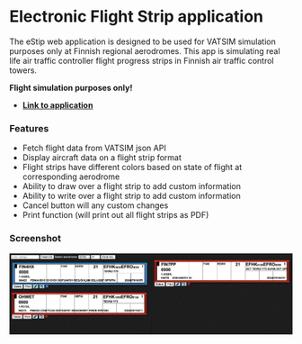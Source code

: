 # Electronic Flight Strip application

The eStip web application is designed to be used for VATSIM simulation purposes only at Finnish regional aerodromes.
This app is simulating real life air traffic controller flight progress strips in Finnish air traffic control towers.

**Flight simulation purposes only!**

- [**Link to application**](https://estrip.lusep.fi/)

### Features
- Fetch flight data from VATSIM json API
- Display aircraft data on a flight strip format
- Flight strips have different colors based on state of flight at corresponding aerodrome
- Ability to draw over a flight strip to add custom information
- Ability to write over a flight strip to add custom information
- Cancel button will any custom changes
- Print function (will print out all flight strips as PDF)

### Screenshot
<img src="./screenshot.png" alt="plot">
